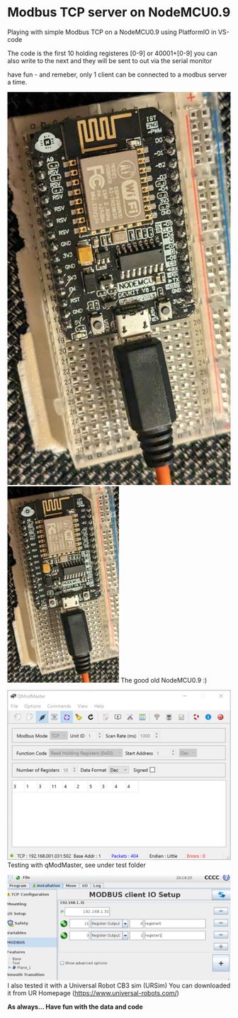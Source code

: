 # Modbus TCP server on NodeMCU0.9
Playing with simple Modbus TCP on a NodeMCU0.9
using PlatformIO in VS-code

The code is the first 10 holding registeres [0-9] or 40001+[0-9]
you can also write to the next and they will be sent to out via the serial monitor

have fun - and remeber, only 1 client can be connected to a modbus server a time.

![The good old esp](Pic/esp.jpg)
<img src="Pic/esp.jpg" width="50%" height="50%" />
The good old NodeMCU0.9 :)

![Testing with qModMaster](Pic/qModmaster.gif)
Testing with qModMaster, see under test folder

![Testing with qModMaster](Pic/URSim.gif)
I also tested it with a Universal Robot CB3 sim (URSim) 
You can downloaded it from UR Homepage (https://www.universal-robots.com/)



**As always... Have fun with the data and code**
